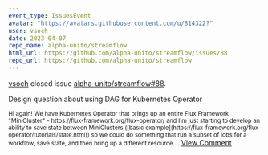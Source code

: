 ```yaml
---
event_type: IssuesEvent
avatar: "https://avatars.githubusercontent.com/u/814322?"
user: vsoch
date: 2023-04-07
repo_name: alpha-unito/streamflow
html_url: https://github.com/alpha-unito/streamflow/issues/88
repo_url: https://github.com/alpha-unito/streamflow
---
```


<a href='https://github.com/vsoch' target='_blank'>vsoch</a> closed issue <a href='https://github.com/alpha-unito/streamflow/issues/88' target='_blank'>alpha-unito/streamflow#88</a>.

<p>Design question about using DAG for Kubernetes Operator</p><small>Hi again! We have Kubernetes Operator that brings up an entire Flux Framework "MiniCluster" - https://flux-framework.org/flux-operator/ and I'm just starting to develop an ability to save state between MiniClusters ([basic example](https://flux-framework.org/flux-operator/tutorials/state.html)) so we could do something that run a subset of jobs for a workflow, save state, and then bring up a different resource....</small><a href='https://github.com/alpha-unito/streamflow/issues/88' target='_blank'>View Comment</a>